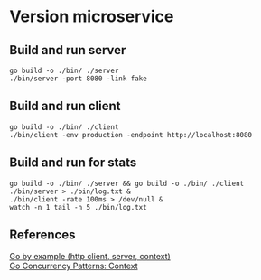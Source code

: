 # Version microservice

## Build and run server
```
go build -o ./bin/ ./server
./bin/server -port 8080 -link fake
```

## Build and run client
```
go build -o ./bin/ ./client
./bin/client -env production -endpoint http://localhost:8080
```

## Build and run for stats
```
go build -o ./bin/ ./server && go build -o ./bin/ ./client 
./bin/server > ./bin/log.txt & 
./bin/client -rate 100ms > /dev/null & 
watch -n 1 tail -n 5 ./bin/log.txt 
```

## References

[Go by example (http client, server, context)](https://gobyexample.com/http-client)  
[Go Concurrency Patterns: Context](https://go.dev/blog/context)  
